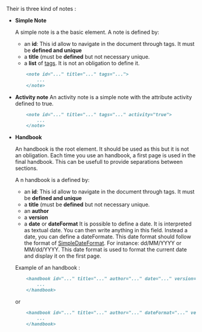 <note id="note-type" title="Note Types" tags='[structures, balises]'>

<headline/>
<content>

Their is three kind of notes :

- **Simple Note**

	A simple note is a the basic element. A note is defined by:
	- an **id**: This id allow to navigate in the document through tags. It must be **defined and unique**
	- a **title** (must be **defined** but not necessary unique.
	- a **list** of [tags](#tags). It is not an obligation to define it.

	```md
		<note id="..." title="..." tags="...">
			...
		</note>
	```


- **Activity note**
	An activity note is a simple note with the attribute activity defined to true.

	```md
		<note id="..." title="..." tags="..." activity="true">
			...
		</note>
	```

- **Handbook**

	An handbook is the root element. It should be used as this but it is not an obligation. 	Each time you use an handbook, a first page is used in the final handbook. This can be usefull to provide separations between sections.

	A n handbook is a defined by:
	- an **id**: This id allow to navigate in the document through tags. It must be **defined and unique**
	- a **title** (must be **defined** but not necessary unique.
	- an **author**
	- a **version**
	- a **date** or **dateFormat** It is possible to define a date. It is interpreted as textual date. You can then write anything in this field. Instead a date, you can define a dateFormate. This date format should follow the format of [SimpleDateFormat](https://docs.oracle.com/javase/7/docs/api/java/text/SimpleDateFormat.html). For instance: dd/MM/YYYY or MM/dd/YYYY. This date format is used to format the current date and display it on the first page.

	Example of an handbook : 
	```md
		<handbook id="..." title="..." author="..." date="..." version="...">
			...
		</handbook>
	```
	or
	```md
		<handbook id="..." title="..." author="..." dateFormat="..." version="...">
			...
		</handbook>
	```

</content>
<subcontent/>
<contentList/>

</note>

